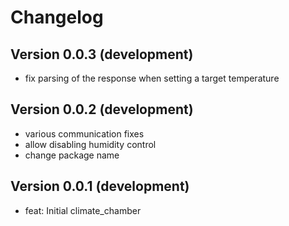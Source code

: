 # Changelog

## Version 0.0.3 (development)

- fix parsing of the response when setting a target temperature

## Version 0.0.2 (development)

- various communication fixes
- allow disabling humidity control
- change package name

## Version 0.0.1 (development)

- feat: Initial climate_chamber
